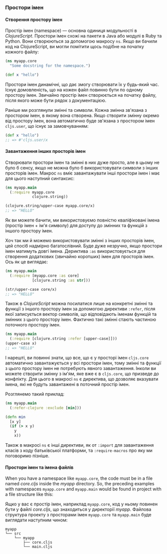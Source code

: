 ### Простори імен

#### Створення простору імен

Простір імен (namespace) — основна одиниця модульності в _ClojureScript_. Простори імен схожі на пакети в Java або модулі в Ruby та Python. Вони створюються за допомогою макросу `ns`. Якщо ви бачили код на ClojureScript, ви могли помітити щось подібне на початку кожного файлу:

```clojure
(ns myapp.core
  "Some docstring for the namespace.")

(def x "hello")
```

Простори імен динамічні, що дає змогу створювати їх у будь-який час. Існує домовленість, що на кожен файл повинно бути по одному простору імен. Звичайно простір імен створюється на початку файлу, після якого може бути рядок з документацією.

Раніше ми розглянули змінні та символи. Кожна змінна зв'язана з простором імен, в якому вона створена. Якщо створити змінну окремо від простору імен, вона автоматично буде зв'язана з простором імен `cljs.user`, що існує за замовчуванням:

```clojure
(def x "hello")
;; => #'cljs.user/x
```

#### Завантаження інших просторів імен

Створювати простори імен та змінні в них дуже просто, але в цьому не було б сенсу, якщо не можна було б використовувати символи з інших просторів імен. Макрос `ns` вміє завантажувати інші простори імен і має для цього наступний синтаксис:

```clojure
(ns myapp.main
  (:require myapp.core
            clojure.string))

(clojure.string/upper-case myapp.core/x)
;; => "HELLO"
```

Як ви можете бачити, ми використовуємо повністю кваліфіковані імена (простір імен + ім'я символу) для доступу до змінних та функцій з іншого простору імен.

Хоч так ми й можемо використовувати змінні з інших просторів імен, цей спосіб надмірно багатослівний. Буде дуже незручно, якщо простори імен матимуть довгі імена. Дериктива `:as` використовується для створення додаткових (звичайно коротших) імен для просторів імен. Ось як це виглядає:

```clojure
(ns myapp.main
  (:require [myapp.core :as core]
            [clojure.string :as str]))

(str/upper-case core/x)
;; => "HELLO"
```

Також в _ClojureScript_ можна посилатися лише на конкретні змінні та функції з іншого простору імен за допомогою директиви `:refer`, після якої записується вектор символів, що відповідають іменам функцій та змінних з цього простору імен. Фактично такі змінні стають частиною поточного простору імен.

```clojure
(ns myapp.main
  (:require [clojure.string :refer [upper-case]]))
(upper-case x)
;; => "HELLO"
```

І нарешті, ви повинні знати, що все, що є у просторі імен `cljs.core` автоматично завантажується у всі простори імен, тому змінні та функції з цього простору імен не потребують явного завантаження. Інколи ви можете створити змінну з ім'ям, яке вже є в `cljs.core`, що призведе до конфлікту. Для цього в макросі `ns` є директива, що дозволяє вказувати імена, які не будуть завантажені в поточний простір імен.

Розглянемо такий приклад:

```clojure
(ns myapp.main
  (:refer-clojure :exclude [min]))

(defn min
  [x y]
  (if (> x y)
    y
    x))
```

Також в макросі `ns` є інші директиви, як от `:import` для завантаження класів з коду батьківської платформи, та `:require-macros` про яку ми поговоримо пізніше.

#### Простори імен та імена файлів

When you have a namespace like `myapp.core`, the code must be in a file named
_core.cljs_ inside the _myapp_ directory.  So, the preceding examples with
namespaces `myapp.core` and `myapp.main` would be found in project with a file
structure like this:

Ящко у вас є простір імен, наприклад `myapp.core`, код у ньому повинен бути у файлі _core.cljs_, що знаходиться у директорії _myapp_. Файлова структура проекту з просторами імен `myapp.core` та `myapp.main` буде виглядати наступним чином:

```
myapp
└── src
    └── myapp
        ├── core.cljs
        └── main.cljs
```
